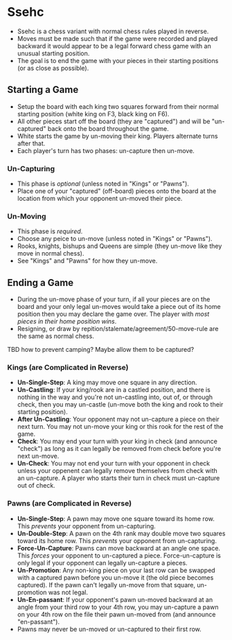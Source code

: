 # Ssehc
* Ssehc is a chess variant with normal chess rules played in reverse.
* Moves must be made such that if the game were recorded and played backward it would appear to be a legal forward chess game with an unusual starting position.
* The goal is to end the game with your pieces in their starting positions (or as close as possible).

## **Starting a Game**
* Setup the board with each king two squares forward from their normal starting position (white king on F3, black king on F6).
* All other pieces start off the board (they are "captured") and will be "un-captured" back onto the board throughout the game.
* White starts the game by un-moving their king. Players alternate turns after that.
* Each player's turn has two phases: un-capture then un-move.

### **Un-Capturing**
* This phase is *optional* (unless noted in "Kings" or "Pawns").
* Place one of your "captured" (off-board) pieces onto the board at the location from which your opponent un-moved their piece.

### **Un-Moving**
* This phase is *required*.
* Choose any peice to un-move (unless noted in "Kings" or "Pawns").
* Rooks, knights, bishups and Queens are simple (they un-move like they move in normal chess).
* See "Kings" and "Pawns" for how they un-move.

## **Ending a Game**
* During the un-move phase of your turn, if all your pieces are on the board and your only legal un-moves would take a piece out of its home position then you may declare the game over. The player with *most pieces in their home position wins*.
* Resigning, or draw by repition/stalemate/agreement/50-move-rule are the same as normal chess.

TBD how to prevent camping? Maybe allow them to be captured?

### **Kings** (are Complicated in Reverse)
* **Un-Single-Step**: A king may move one square in any direction.
* **Un-Castling**: If your king/rook are in a castled position, and there is nothing in the way and you're not un-castling into, out of, or through check, then you may un-castle (un-move both the king and rook to their starting position).
* **After Un-Castling**: Your opponent may not un-capture a piece on their next turn. You may not un-move your king or this rook for the rest of the game.
* **Check**: You may end your turn with your king in check (and announce "check") as long as it can legally be removed from check before you're next un-move.
* **Un-Check**: You may not end your turn with your opponent in check unless your oppenent can legally remove themselves from check with an un-capture. A player who starts their turn in check must un-capture out of check.

### **Pawns** (are Complicated in Reverse)
* **Un-Single-Step**: A pawn may move one square toward its home row. This *prevents* your opponent from un-capturing.
* **Un-Double-Step**: A pawn on the 4th rank may double move two squares toward its home row. This *prevents* your opponent from un-capturing.
* **Force-Un-Capture**: Pawns can move backward at an angle one space. This *forces* your opponent to un-captured a piece. Force-un-capture is only legal if your opponent can legally un-capture a pieces.
* **Un-Promotion**: Any non-king piece on your last row can be swapped with a captured pawn before you un-move it (the old piece becomes captured). If the pawn can't legally un-move from that square, un-promotion was not legal.
* **Un-En-passant**: If your opponent's pawn un-moved backward at an angle from your third row to your 4th row, you may un-capture a pawn on your 4th row on the file their pawn un-moved from (and announce "en-passant").
* Pawns may never be un-moved or un-captured to their first row.



